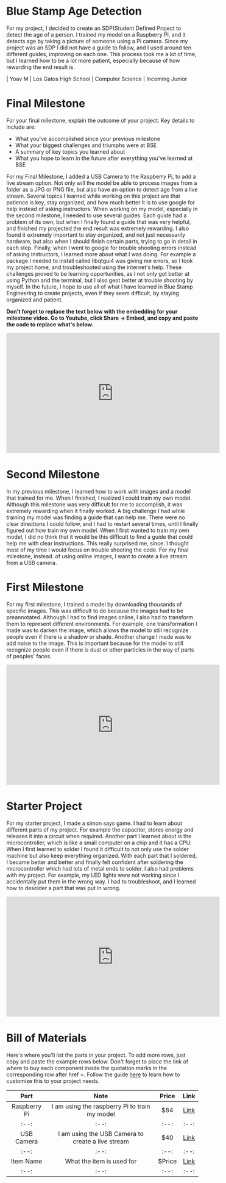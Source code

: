  # Blue Stamp Age Detection
<!---Replace this text with a brief description (2-3 sentences) of your project. This description should draw the reader in and make them interested in what you've built. You can include what the biggest challenges, takeaways, and triumphs from completing the project were. As you complete your portfolio, remember your audience is less familiar than you are with all that your project entails-->


For my project, I decided to create an SDP(Student Defined Project to detect the age of a person. I trained my model on a Raspberry Pi, and it detects age by taking a picture of someone using a Pi camera. Since my project was an SDP I did not have a guide to follow, and I used around ten different guides, improving on each one. This process took me a lot of time, but I learned how to be a lot more patient, especially because of how rewarding the end result is.   
 

<!--| **Engineer** | **School** | **Area of Interest** | **Grade** |
|:--:|:--:|:--:|:--:|-->
| Yoav M | Los Gatos High School | Computer Science | Incoming Junior

<!--**Replace the BlueStamp logo below with an image of yourself and your completed project. Follow the guide [here](https://tomcam.github.io/least-github-pages/adding-images-github-pages-site.html) if you need help.**-->

<!--![Headstone Image](logo.svg)-->
  
# Final Milestone
For your final milestone, explain the outcome of your project. Key details to include are:
- What you've accomplished since your previous milestone
- What your biggest challenges and triumphs were at BSE
- A summary of key topics you learned about
- What you hope to learn in the future after everything you've learned at BSE

For my Final Milestone, I added a USB Camera to the Raspberry Pi, to add a live stream option. Not only will the model be able to process images from a folder as a JPG or PNG file, but also have an option to detect age from a live stream. Several topics I learned while working on this project are that patience is key, stay organized, and how much better it is to use google for help instead of asking instructors. When working on my model, especially in the second milestone, I needed to use several guides. Each guide had a problem of its own, but when I finally found a guide that was very helpful, and finished my projected the end result was extremely rewarding. I also found it extremely important to stay organized, and not just necessarily hardware, but also when I should finish certain parts, trying to go in detail in each step. Finally, when I went to google for trouble shooting errors instead of asking Instructors, I learned more about what I was doing. For example a package I needed to install called libqtgui4 was giving me errors, so I took my project home, and troubleshooted using the internet's help. These challenges proved to be learning opportunities, as I not only got better at using Python and the terminal, but I also geot better at trouble shooting by myself. In the future, I hope to use all of what I have learned in Blue Stamp Engineering to create projects, even if they seem difficult, by staying organized and patient.    

**Don't forget to replace the text below with the embedding for your milestone video. Go to Youtube, click Share -> Embed, and copy and paste the code to replace what's below.**

<iframe width="560" height="315" src="https://www.youtube.com/embed/F7M7imOVGug" title="YouTube video player" frameborder="0" allow="accelerometer; autoplay; clipboard-write; encrypted-media; gyroscope; picture-in-picture; web-share" allowfullscreen></iframe>



# Second Milestone
<!--For your second milestone, explain what you've worked on since your previous milestone. You can highlight:
- Technical details of what you've accomplished and how they contribute to the final goal
- What has been surprising about the project so far
- Previous challenges you faced that you overcame
- What needs to be completed before your final milestone -->
In my previous milestone, I learned how to work with images and a model that trained for me. When I finished, I realized I could train my own model. Although this milestone was very difficult for me to accomplish, it was extremely rewarding when it finally worked. A big challenge I had while training my model was finding a guide that can help me. There were no clear directions I could follow, and I had to restart several times, until I finally figured out how train my own model. When I first wanted to train my own model, I did no think that it would be this difficult to find a guide that could help me with clear instructions. This really surprised me, since. I thought most of my time I would focus on trouble shooting the code. For my final milestone, instead. of using online images, I want to create a live stream from a USB camera. 
<!--
**Don't forget to replace the text below with the embedding for your milestone video. Go to Youtube, click Share -> Embed, and copy and paste the code to replace what's below.**

<iframe width="560" height="315" src="<iframe width="560" height="315" src="https://www.youtube.com/embed/C3hmjv61k4s" title="YouTube video player" frameborder="0" allow="accelerometer; autoplay; clipboard-write; encrypted-media; gyroscope; picture-in-picture; web-share" allowfullscreen></iframe>" title="YouTube video player" frameborder="0" allow="accelerometer; autoplay; clipboard-write; encrypted-media; gyroscope; picture-in-picture; web-share" allowfullscreen></iframe>
-->


# First Milestone
For my first milestone, I trained a model by downloading thousands of specific images. This was difficult to do because the images had to be preannotated. Although I had to find images online, I also had to transform them to represent different environments. For example, one transformation I made was to darken the image, which allows the model to still recognize people even if there is a shadow or shade. Another change I made was to add noise to the image. This is important because for the model to still recognize people even if there is dust or other particles in the way of parts of peoples' faces.   
<iframe width="560" height="315" src="https://www.youtube.com/embed/wjd4S-68Dv0" title="YouTube video player" frameborder="0" allow="accelerometer; autoplay; clipboard-write; encrypted-media; gyroscope; picture-in-picture; web-share" allowfullscreen></iframe>

# Starter Project
For my starter project, I made a simon says game. I had to learn about different parts of my project. For example the capacitor, stores energy and releases it into a circuit when required. Another part I learned about is the microcontroller, which is like a small computer on a chip and it has a CPU. When I first learned to solder I found it difficult to not only use the solder machine but also keep everything organized. With each part that I soldered, I became better and better and finally felt confident after soldering the microcontroller which had lots of metal ends to solder. I also had problems with my project. For example, my LED lights were not working since I accidentally put them in the wrong way. I had to troubleshoot, and I learned how to desolder a part that was put in wrong. 

<!--
**Don't forget to replace the text below with the embedding for your milestone video. Go to Youtube, click Share -> Embed, and copy and paste the code to replace what's below.**
-->
<iframe width="560" height="315" src="https://www.youtube.com/embed/T1poz7Z2KPA" title="YouTube video player" frameborder="0" allow="accelerometer; autoplay; clipboard-write; encrypted-media; gyroscope; picture-in-picture; web-share" allowfullscreen></iframe>

<!--# Schematics 

Here's where you'll put images of your schematics. [Tinkercad](https://www.tinkercad.com/blog/official-guide-to-tinkercad-circuits) and [Fritzing](https://fritzing.org/learning/) are both great resoruces to create professional schematic diagrams, though BSE recommends Tinkercad becuase it can be done easily and for free in the browser. Put image of pi connected to parts. -->
<!--# Code
-->

# Bill of Materials


Here's where you'll list the parts in your project. To add more rows, just copy and paste the example rows below.
Don't forget to place the link of where to buy each component inside the quotation marks in the corresponding row after href =. Follow the guide [here]([url](https://www.markdownguide.org/extended-syntax/)) to learn how to customize this to your project needs. 


| **Part** | **Note** | **Price** | **Link** |
|:--:|:--:|:--:|:--:|
| Raspberry Pi | I am using the raspberry Pi to train my model | $84 | <a href="https://www.amazon.com/Raspberry-Model-2019-Quad-Bluetooth/dp/B07TC2BK1X?source=ps-sl-shoppingads-lpcontext&ref_=fplfs&smid=A2O17QJKTQ8MLI&th=1"> Link <raspberry pi> |
|:--:|:--:|:--:|:--:|
| USB Camera | I am using the USB Camera to create a live stream  | $40 | <a href="https://www.amazon.com/Logitech-Desktop-WidescreenCallingRecording/dp/B004FHO5Y6/ref=sr_1_3crid=GTN089V4A4WW&keywords=c270%2Bhd%2Bwebcam&qid=1688054759&s=electronics&sprefix=c270%2Bhd%2Bwebcam%2Celectronics%2C146&sr=1-3&th=1"> Link <USB Camera> |
|:--:|:--:|:--:|:--:|
| Item Name | What the item is used for | $Price | <a href="https://www.amazon.com/Arduino-A000066-ARDUINO-UNO-R3/dp/B008GRTSV6/"> Link </a> |
|:--:|:--:|:--:|:--:|


<!--# Other Resources/Examples

One of the best parts about Github is that you can view how other people set up their own work. Here are some past BSE portfolios that are awesome examples. You can view how they set up their portfolio, and you can view their index.md files to understand how they implemented different portfolio components.
- [Example 1](https://trashytuber.github.io/YimingJiaBlueStamp/)
- [Example 2](https://sviatil0.github.io/Sviatoslav_BSE/)
- [Example 3](https://arneshkumar.github.io/arneshbluestamp/)

To watch the BSE tutorial on how to create a portfolio, click here.
-->
